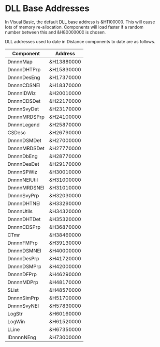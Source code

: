 DLL Base Addresses
==================

In Visual Basic, the default DLL base address is &H1100000. This will cause lots of memory re-allocation. Components will load faster if a random number between this and &H80000000 is chosen. 

DLL addresses used to date in Distance components to date are as follows.

| Component    | Address    |
| ------------ | ---------- |
| DnnnnMap     | &H13880000 |
| DnnnnDHTPrp  | &H15830000 |
| DnnnnDesEng  | &H17370000 |
| DnnnnCDSNEI  | &H18370000 |
| DnnnnIDWiz   | &H20010000 |
| DnnnnCDSDet  | &H22170000 |
| DnnnnSvyDet  | &H23170000 |
| DnnnnMRDSPrp | &H24100000 |
| DnnnnLegend  | &H25870000 |
| CSDesc       | &H26790000 |
| DnnnnDSMDet  | &H27000000 |
| DnnnnMRDSDet | &H27770000 |
| DnnnnDbEng   | &H28770000 |
| DnnnnDesDet  | &H29170000 |
| DnnnnSPWiz   | &H30010000 |
| DnnnnNEIUtil | &H31000000 |
| DnnnnMRDSNEI | &H31010000 |
| DnnnnSvyPrp  | &H32030000 |
| DnnnnDHTNEI  | &H33290000 |
| DnnnnUtils   | &H34320000 |
| DnnnnDHTDet  | &H35320000 |
| DnnnnCDSPrp  | &H36870000 |
| CTmr         | &H38460000 |
| DnnnnFMPrp   | &H39130000 |
| DnnnnDSMNEI  | &H40000000 |
| DnnnnDesPrp  | &H41720000 |
| DnnnnDSMPrp  | &H42000000 |
| DnnnnDFPrp   | &H46290000 |
| DnnnnMDPrp   | &H48170000 |
| SList        | &H48570000 |
| DnnnnSimPrp  | &H51700000 |
| DnnnnSvyNEI  | &H57830000 |
| LogStr       | &H60160000 |
| LogWin       | &H61520000 |
| LLine        | &H67350000 |
| IDnnnnNEng   | &H73000000 |
